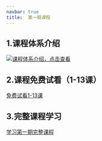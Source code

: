 ```yaml
---
navbar: true
title:  第一期课程
--- 
```



## 1.课程体系介绍
[![](/hear.jpg '课程体系介绍，点击查看')](https://www.bilibili.com/video/BV1YY411679o/?vd_source=9a6ee0d7e6c1657e4a7381c1f8f18f4b)
## 2.课程免费试看（1-13课）
[免费试看1-13课](https://www.bilibili.com/video/BV1SW4y1L7i9/?spm_id_from=333.999.0.0&vd_source=9a6ee0d7e6c1657e4a7381c1f8f18f4b '点击免费试看1-13课')
## 3.完整课程学习
[学习第一期完整课程](https://study.163.com/course/courseMain.htm?courseId=1213374826&share=2&shareId=480000002289674 '点击学习完整第一期课程')





